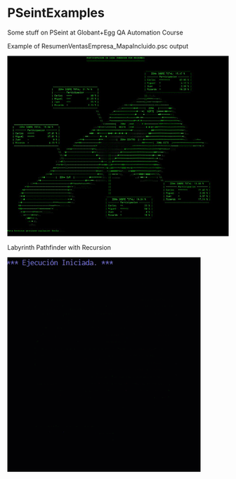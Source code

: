# PSeintExamples
Some stuff on PSeint at Globant+Egg QA Automation Course

Example of ResumenVentasEmpresa_MapaIncluido.psc output

![alt text](https://github.com/Jmlucero1984/PSeintExamples/blob/main/map.JPG?raw=true)


Labyrinth Pathfinder with Recursion 

![alt text](https://github.com/Jmlucero1984/PSeintExamples/blob/main/Labyrinth%20Recursion.gif?raw=true)


